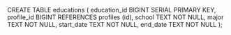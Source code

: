 CREATE TABLE educations ( 
education_id BIGINT SERIAL PRIMARY KEY, 
profile_id BIGINT REFERENCES profiles (id), 
school TEXT NOT NULL, 
major TEXT NOT NULL, 
start_date TEXT NOT NULL, 
end_date TEXT NOT NULL );   